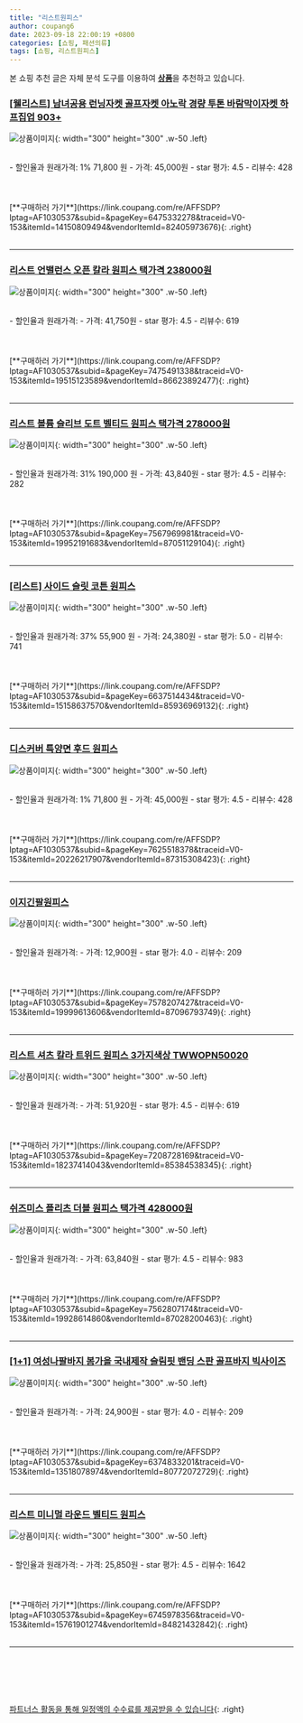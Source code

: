 ```yaml
---
title: "리스트원피스"
author: coupang6
date: 2023-09-18 22:00:19 +0800
categories: [쇼핑, 패션의류]
tags: [쇼핑, 리스트원피스]
---
```


본 쇼핑 추천 글은 자체 분석 도구를 이용하여 [**상품**](https://link.coupang.com/a/bao1ui)을 추천하고 있습니다.

### [[웰리스트] 남녀공용 런닝자켓 골프자켓 아노락 경량 투톤 바람막이자켓 하프집업 903+](https://link.coupang.com/re/AFFSDP?lptag=AF1030537&subid=&pageKey=6475332278&traceid=V0-153&itemId=14150809494&vendorItemId=82405973676)

![상품이미지](https://thumbnail8.coupangcdn.com/thumbnails/remote/230x230ex/image/vendor_inventory/c703/31a454b16b672e95b7f32b6f3517a1490e3bad4b23e114ed4e6976e876c7.jpg){: width="300" height="300" .w-50 .left}


<br>
- 할인율과 원래가격: 1%  71,800   원
- 가격: 45,000원
- star 평가: 4.5
- 리뷰수: 428
<br>
<br>
<br>
<br>
[**구매하러 가기**](https://link.coupang.com/re/AFFSDP?lptag=AF1030537&subid=&pageKey=6475332278&traceid=V0-153&itemId=14150809494&vendorItemId=82405973676){: .right}
<br>
<br>

---

### [리스트 언밸런스 오픈 칼라 원피스 택가격 238000원](https://link.coupang.com/re/AFFSDP?lptag=AF1030537&subid=&pageKey=7475491338&traceid=V0-153&itemId=19515123589&vendorItemId=86623892477)

![상품이미지](https://thumbnail8.coupangcdn.com/thumbnails/remote/230x230ex/image/vendor_inventory/4fc5/231d5861227e4dada8cbc76553ee34ab709535800107264067857ce900a0.jpg){: width="300" height="300" .w-50 .left}


<br>
- 할인율과 원래가격: 
- 가격: 41,750원
- star 평가: 4.5
- 리뷰수: 619
<br>
<br>
<br>
<br>
[**구매하러 가기**](https://link.coupang.com/re/AFFSDP?lptag=AF1030537&subid=&pageKey=7475491338&traceid=V0-153&itemId=19515123589&vendorItemId=86623892477){: .right}
<br>
<br>

---

### [리스트 볼륨 슬리브 도트 벨티드 원피스 택가격 278000원](https://link.coupang.com/re/AFFSDP?lptag=AF1030537&subid=&pageKey=7567969981&traceid=V0-153&itemId=19952191683&vendorItemId=87051129104)

![상품이미지](https://thumbnail7.coupangcdn.com/thumbnails/remote/230x230ex/image/vendor_inventory/96b4/a0244f7cd572d1cfb634c1e9cdf39278f2e29ce64fa5f0d4570f26bc09a7.jpg){: width="300" height="300" .w-50 .left}


<br>
- 할인율과 원래가격: 31%  190,000   원
- 가격: 43,840원
- star 평가: 4.5
- 리뷰수: 282
<br>
<br>
<br>
<br>
[**구매하러 가기**](https://link.coupang.com/re/AFFSDP?lptag=AF1030537&subid=&pageKey=7567969981&traceid=V0-153&itemId=19952191683&vendorItemId=87051129104){: .right}
<br>
<br>

---

### [[리스트] 사이드 슬릿 코튼 원피스](https://link.coupang.com/re/AFFSDP?lptag=AF1030537&subid=&pageKey=6637514434&traceid=V0-153&itemId=15158637570&vendorItemId=85936969132)

![상품이미지](https://thumbnail10.coupangcdn.com/thumbnails/remote/230x230ex/image/vendor_inventory/11aa/ff8c35b419ee4827bb05aa06968fc9bb1c56898326f63f416ef1edcd7492.jpg){: width="300" height="300" .w-50 .left}


<br>
- 할인율과 원래가격: 37%  55,900   원
- 가격: 24,380원
- star 평가: 5.0
- 리뷰수: 741
<br>
<br>
<br>
<br>
[**구매하러 가기**](https://link.coupang.com/re/AFFSDP?lptag=AF1030537&subid=&pageKey=6637514434&traceid=V0-153&itemId=15158637570&vendorItemId=85936969132){: .right}
<br>
<br>

---

### [디스커버 특양면 후드 원피스](https://link.coupang.com/re/AFFSDP?lptag=AF1030537&subid=&pageKey=7625518378&traceid=V0-153&itemId=20226217907&vendorItemId=87315308423)

![상품이미지](https://thumbnail9.coupangcdn.com/thumbnails/remote/230x230ex/image/vendor_inventory/ff57/3be902cd207698386370d64cd2b073df7bb2c8e777ec1ee8c295a9f147fa.jpg){: width="300" height="300" .w-50 .left}


<br>
- 할인율과 원래가격: 1%  71,800   원
- 가격: 45,000원
- star 평가: 4.5
- 리뷰수: 428
<br>
<br>
<br>
<br>
[**구매하러 가기**](https://link.coupang.com/re/AFFSDP?lptag=AF1030537&subid=&pageKey=7625518378&traceid=V0-153&itemId=20226217907&vendorItemId=87315308423){: .right}
<br>
<br>

---

### [이지긴팔원피스](https://link.coupang.com/re/AFFSDP?lptag=AF1030537&subid=&pageKey=7578207427&traceid=V0-153&itemId=19999613606&vendorItemId=87096793749)

![상품이미지](https://thumbnail9.coupangcdn.com/thumbnails/remote/230x230ex/image/vendor_inventory/71f0/2e107d4b76339b620481d869710fefe9e8bbc1db96499b1abc84df4a1d26.jpg){: width="300" height="300" .w-50 .left}


<br>
- 할인율과 원래가격: 
- 가격: 12,900원
- star 평가: 4.0
- 리뷰수: 209
<br>
<br>
<br>
<br>
[**구매하러 가기**](https://link.coupang.com/re/AFFSDP?lptag=AF1030537&subid=&pageKey=7578207427&traceid=V0-153&itemId=19999613606&vendorItemId=87096793749){: .right}
<br>
<br>

---

### [리스트 셔츠 칼라 트위드 원피스 3가지색상 TWWOPN50020](https://link.coupang.com/re/AFFSDP?lptag=AF1030537&subid=&pageKey=7208728169&traceid=V0-153&itemId=18237414043&vendorItemId=85384538345)

![상품이미지](https://thumbnail9.coupangcdn.com/thumbnails/remote/230x230ex/image/vendor_inventory/15ee/4f3ea58ee9fa91356b3cfe8ac6cf2a503d75d51e27c0c229315cf51a7597.jpg){: width="300" height="300" .w-50 .left}


<br>
- 할인율과 원래가격: 
- 가격: 51,920원
- star 평가: 4.5
- 리뷰수: 619
<br>
<br>
<br>
<br>
[**구매하러 가기**](https://link.coupang.com/re/AFFSDP?lptag=AF1030537&subid=&pageKey=7208728169&traceid=V0-153&itemId=18237414043&vendorItemId=85384538345){: .right}
<br>
<br>

---

### [쉬즈미스 플리츠 더블 원피스 택가격 428000원](https://link.coupang.com/re/AFFSDP?lptag=AF1030537&subid=&pageKey=7562807174&traceid=V0-153&itemId=19928614860&vendorItemId=87028200463)

![상품이미지](https://thumbnail9.coupangcdn.com/thumbnails/remote/230x230ex/image/vendor_inventory/59d3/c1075bebf52e61633496b0cecacf24b8bd880fb6a3575d520809f77549ec.jpg){: width="300" height="300" .w-50 .left}


<br>
- 할인율과 원래가격: 
- 가격: 63,840원
- star 평가: 4.5
- 리뷰수: 983
<br>
<br>
<br>
<br>
[**구매하러 가기**](https://link.coupang.com/re/AFFSDP?lptag=AF1030537&subid=&pageKey=7562807174&traceid=V0-153&itemId=19928614860&vendorItemId=87028200463){: .right}
<br>
<br>

---

### [[1+1] 여성나팔바지 봄가을 국내제작 슬림핏 밴딩 스판 골프바지 빅사이즈](https://link.coupang.com/re/AFFSDP?lptag=AF1030537&subid=&pageKey=6374833201&traceid=V0-153&itemId=13518078974&vendorItemId=80772072729)

![상품이미지](https://thumbnail7.coupangcdn.com/thumbnails/remote/230x230ex/image/vendor_inventory/f21f/2b14d15dc9d218e596f8ceb61e4d8b88b22493b77fcfe7a106840e91dbb4.jpg){: width="300" height="300" .w-50 .left}


<br>
- 할인율과 원래가격: 
- 가격: 24,900원
- star 평가: 4.0
- 리뷰수: 209
<br>
<br>
<br>
<br>
[**구매하러 가기**](https://link.coupang.com/re/AFFSDP?lptag=AF1030537&subid=&pageKey=6374833201&traceid=V0-153&itemId=13518078974&vendorItemId=80772072729){: .right}
<br>
<br>

---

### [리스트 미니멀 라운드 벨티드 원피스](https://link.coupang.com/re/AFFSDP?lptag=AF1030537&subid=&pageKey=6745978356&traceid=V0-153&itemId=15761901274&vendorItemId=84821432842)

![상품이미지](https://thumbnail6.coupangcdn.com/thumbnails/remote/230x230ex/image/vendor_inventory/17c9/92970fe552a496e3a463d79ce4c8aacb4ecd9752ee9ec5545403cdc8ee8d.jpg){: width="300" height="300" .w-50 .left}


<br>
- 할인율과 원래가격: 
- 가격: 25,850원
- star 평가: 4.5
- 리뷰수: 1642
<br>
<br>
<br>
<br>
[**구매하러 가기**](https://link.coupang.com/re/AFFSDP?lptag=AF1030537&subid=&pageKey=6745978356&traceid=V0-153&itemId=15761901274&vendorItemId=84821432842){: .right}
<br>
<br>

---
<br><br><br><br><br> [파트너스 활동을 통해 일정액의 수수료를 제공받을 수 있습니다](https://link.coupang.com/a/bao1ui){: .right}